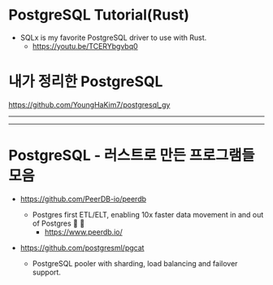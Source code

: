# PostgreSQL Tutorial(Rust)
- SQLx is my favorite PostgreSQL driver to use with Rust.
  - https://youtu.be/TCERYbgvbq0

# 내가 정리한 PostgreSQL

https://github.com/YoungHaKim7/postgresql_gy

<hr>

<hr>

# PostgreSQL - 러스트로 만든 프로그램들 모음

- https://github.com/PeerDB-io/peerdb
  - Postgres first ETL/ELT, enabling 10x faster data movement in and out of Postgres 🐘 🚀 
    - https://www.peerdb.io/

- https://github.com/postgresml/pgcat
  - PostgreSQL pooler with sharding, load balancing and failover support. 